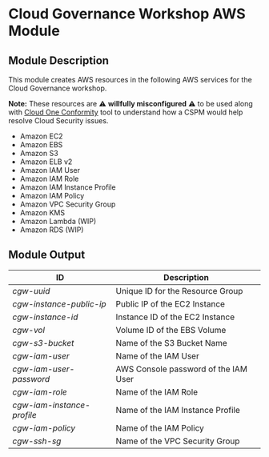 # Cloud Governance Workshop AWS Module

## Module Description

This module creates AWS resources in the following AWS services for the Cloud Governance workshop.

**Note:** These resources are :warning: **willfully misconfigured** :warning: to be used along with [Cloud One Conformity](https://cloudconformity.com) tool to understand how a CSPM would help resolve Cloud Security issues.

- Amazon EC2
- Amazon EBS
- Amazon S3
- Amazon ELB v2
- Amazon IAM User
- Amazon IAM Role
- Amazon IAM Instance Profile
- Amazon IAM Policy
- Amazon VPC Security Group
- Amazon KMS
- Amazon Lambda (WIP)
- Amazon RDS (WIP)


## Module Output

ID | Description
---|--------------
*cgw-uuid* | Unique ID for the Resource Group
*cgw-instance-public-ip* | Public IP of the EC2 Instance
*cgw-instance-id* | Instance ID of the EC2 Instance
*cgw-vol* | Volume ID of the EBS Volume
*cgw-s3-bucket* | Name of the S3 Bucket Name
*cgw-iam-user* | Name of the IAM User
*cgw-iam-user-password* | AWS Console password of the IAM User
*cgw-iam-role* | Name of the IAM Role
*cgw-iam-instance-profile* | Name of the IAM Instance Profile
*cgw-iam-policy* | Name of the IAM Policy
*cgw-ssh-sg* | Name of the VPC Security Group